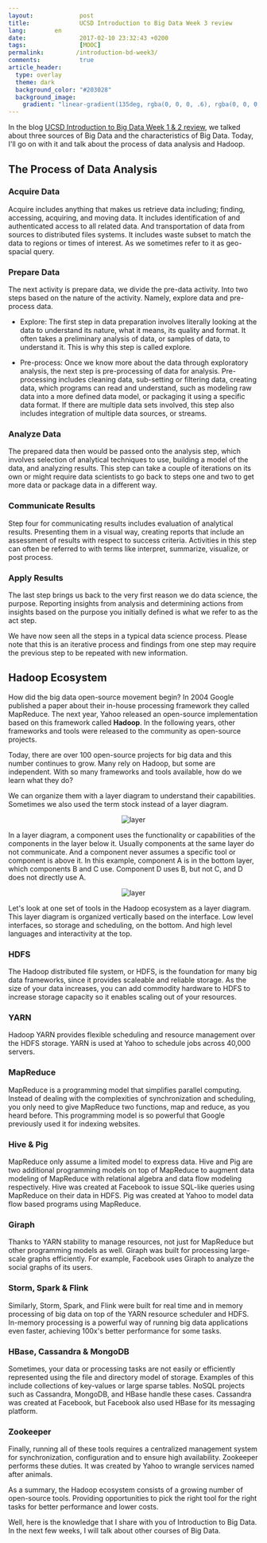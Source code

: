 ```yaml
---
layout:             post
title:              UCSD Introduction to Big Data Week 3 review
lang:        en
date:               2017-02-10 23:32:43 +0200
tags:               [MOOC]
permalink:         /introduction-bd-week3/
comments:           true
article_header:
  type: overlay
  theme: dark
  background_color: "#203028"
  background_image:
    gradient: "linear-gradient(135deg, rgba(0, 0, 0, .6), rgba(0, 0, 0, .4))"
---
```


In the blog [UCSD Introduction to Big Data Week 1 & 2 review][UCSD Introduction to Big Data Week 1 & 2 review],
we talked about three sources of Big Data and the characteristics of Big Data.
Today, I'll go on with it and talk about the process of data analysis and Hadoop.

## The Process of Data Analysis

### Acquire Data

Acquire includes anything that makes us retrieve data including; finding,
accessing, acquiring, and moving data. It includes identification of and
authenticated access to all related data. And transportation of data from
sources to distributed files systems. It includes waste subset to match the data
to regions or times of interest. As we sometimes refer to it as geo-spacial query. 

### Prepare Data

The next activity is prepare data, we divide the pre-data activity. Into two
steps based on the nature of the activity. Namely, explore data and pre-process
data.

- Explore: The first step in data preparation involves literally looking at the
data to understand its nature, what it means, its quality and format. It often
takes a preliminary analysis of data, or samples of data, to understand it. This
is why this step is called explore.

- Pre-process: Once we know more about the data through exploratory analysis,
the next step is pre-processing of data for analysis. Pre-processing includes
cleaning data, sub-setting or filtering data, creating data, which programs can
read and understand, such as modeling raw data into a more defined data model,
or packaging it using a specific data format. If there are multiple data sets
involved, this step also includes integration of multiple data sources, or
streams.

### Analyze Data

The prepared data then would be passed onto the analysis step, which involves
selection of analytical techniques to use, building a model of the data, and
analyzing results. This step can take a couple of iterations on its own or might
require data scientists to go back to steps one and two to get more data or
package data in a different way.

### Communicate Results

Step four for communicating results includes evaluation of analytical results.
Presenting them in a visual way, creating reports that include an assessment of
results with respect to success criteria. Activities in this step can often be
referred to with terms like interpret, summarize, visualize, or post process.

### Apply Results

The last step brings us back to the very first reason we do data science, the
purpose. Reporting insights from analysis and determining actions from insights
based on the purpose you initially defined is what we refer to as the act step.

We have now seen all the steps in a typical data science process. Please note
that this is an iterative process and findings from one step may require the
previous step to be repeated with new information.

## Hadoop Ecosystem

How did the big data open-source movement begin? In 2004 Google published a
paper about their in-house processing framework they called MapReduce. The next
year, Yahoo released an open-source implementation based on this framework
called **Hadoop**. In the following years, other frameworks and tools were
released to the community as open-source projects.

Today, there are over 100 open-source projects for big data and this number
continues to grow. Many rely on Hadoop, but some are independent. With so many
frameworks and tools available, how do we learn what they do?

We can organize them with a layer diagram to understand their capabilities.
Sometimes we also used the term stock instead of a layer diagram. 

<p align="center">
  <img alt="layer" src="{{ site.baseurl }}/images/20170210-layer.png"/>
</p>

In a layer diagram, a component uses the functionality or capabilities of the
components in the layer below it. Usually components at the same layer do not
communicate. And a component never assumes a specific tool or component is above
it. In this example, component A is in the bottom layer, which components B and
C use. Component D uses B, but not C, and D does not directly use A. 

<p align="center">
  <img alt="layer" src="{{ site.baseurl }}/images/20170210-hadoop-ecosystem.png"/>
</p>

Let's look at one set of tools in the Hadoop ecosystem as a layer diagram. This
layer diagram is organized vertically based on the interface. Low level
interfaces, so storage and scheduling, on the bottom. And high level languages
and interactivity at the top.

### HDFS

The Hadoop distributed file system, or HDFS, is the foundation for many big data
frameworks, since it provides scaleable and reliable storage. As the size of
your data increases, you can add commodity hardware to HDFS to increase storage
capacity so it enables scaling out of your resources.

### YARN

Hadoop YARN provides flexible scheduling and resource management over the HDFS
storage. YARN is used at Yahoo to schedule jobs across 40,000 servers.

### MapReduce

MapReduce is a programming model that simplifies parallel computing. Instead of
dealing with the complexities of synchronization and scheduling, you only need
to give MapReduce two functions, map and reduce, as you heard before. This
programming model is so powerful that Google previously used it for indexing
websites.

### Hive & Pig

MapReduce only assume a limited model to express data. Hive and Pig are two
additional programming models on top of MapReduce to augment data modeling of
MapReduce with relational algebra and data flow modeling respectively. Hive was
created at Facebook to issue SQL-like queries using MapReduce on their data in
HDFS. Pig was created at Yahoo to model data flow based programs using MapReduce.

### Giraph

Thanks to YARN stability to manage resources, not just for MapReduce but other
programming models as well. Giraph was built for processing large-scale graphs
efficiently. For example, Facebook uses Giraph to analyze the social graphs of
its users.

### Storm, Spark & Flink

Similarly, Storm, Spark, and Flink were built for real time and in memory
processing of big data on top of the YARN resource scheduler and HDFS. In-memory
processing is a powerful way of running big data applications even faster,
achieving 100x's better performance for some tasks.

### HBase, Cassandra & MongoDB

Sometimes, your data or processing tasks are not easily or efficiently
represented using the file and directory model of storage. Examples of this
include collections of key-values or large sparse tables. NoSQL projects such as
Cassandra, MongoDB, and HBase handle these cases. Cassandra was created at
Facebook, but Facebook also used HBase for its messaging platform.

### Zookeeper

Finally, running all of these tools requires a centralized management system for
synchronization, configuration and to ensure high availability. Zookeeper
performs these duties. It was created by Yahoo to wrangle services named after
animals. 

As a summary, the Hadoop ecosystem consists of a growing number of open-source
tools. Providing opportunities to pick the right tool for the right tasks for
better performance and lower costs.

Well, here is the knowledge that I share with you of Introduction to Big Data.
In the next few weeks, I will talk about other courses of Big Data.

[UCSD Introduction to Big Data Week 1 & 2 review]: https://jingwen-z.github.io/introduction-bd-week1-2
